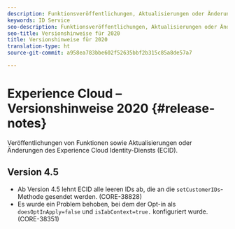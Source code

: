 ```yaml
---
description: Funktionsveröffentlichungen, Aktualisierungen oder Änderungen des Experience Cloud Identity-Diensts.
keywords: ID Service
seo-description: Funktionsveröffentlichungen, Aktualisierungen oder Änderungen des Experience Cloud Identity-Diensts.
seo-title: Versionshinweise für 2020
title: Versionshinweise für 2020
translation-type: ht
source-git-commit: a958ea783bbe602f52635bbf2b315c85a8de57a7

---
```



# Experience Cloud – Versionshinweise 2020 {#release-notes}

Veröffentlichungen von Funktionen sowie Aktualisierungen oder Änderungen des Experience Cloud Identity-Diensts (ECID).

## Version 4.5

* Ab Version 4.5 lehnt ECID alle leeren IDs ab, die an die `setCustomerIDs`-Methode gesendet werden. (CORE-38828)
* Es wurde ein Problem behoben, bei dem der Opt-in als `doesOptInApply=false` und `isIabContext=true.` konfiguriert wurde. (CORE-38351)
